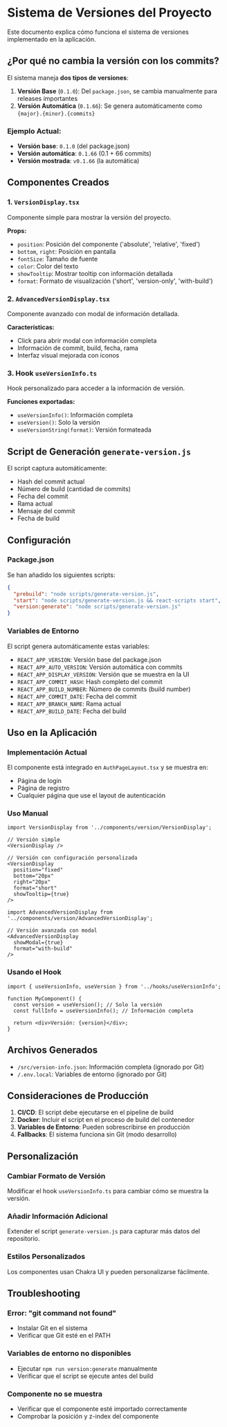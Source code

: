 # Sistema de Versiones del Proyecto

Este documento explica cómo funciona el sistema de versiones implementado en la aplicación.

## ¿Por qué no cambia la versión con los commits?

El sistema maneja **dos tipos de versiones**:

1. **Versión Base** (`0.1.0`): Del `package.json`, se cambia manualmente para releases importantes
2. **Versión Automática** (`0.1.66`): Se genera automáticamente como `{major}.{minor}.{commits}`

### Ejemplo Actual:
- **Versión base**: `0.1.0` (del package.json)
- **Versión automática**: `0.1.66` (0.1 + 66 commits)
- **Versión mostrada**: `v0.1.66` (la automática)

## Componentes Creados

### 1. `VersionDisplay.tsx`
Componente simple para mostrar la versión del proyecto.

**Props:**
- `position`: Posición del componente ('absolute', 'relative', 'fixed')
- `bottom`, `right`: Posición en pantalla
- `fontSize`: Tamaño de fuente
- `color`: Color del texto
- `showTooltip`: Mostrar tooltip con información detallada
- `format`: Formato de visualización ('short', 'version-only', 'with-build')

### 2. `AdvancedVersionDisplay.tsx`
Componente avanzado con modal de información detallada.

**Características:**
- Click para abrir modal con información completa
- Información de commit, build, fecha, rama
- Interfaz visual mejorada con iconos

### 3. Hook `useVersionInfo.ts`
Hook personalizado para acceder a la información de versión.

**Funciones exportadas:**
- `useVersionInfo()`: Información completa
- `useVersion()`: Solo la versión
- `useVersionString(format)`: Versión formateada

## Script de Generación `generate-version.js`

El script captura automáticamente:
- Hash del commit actual
- Número de build (cantidad de commits)
- Fecha del commit
- Rama actual
- Mensaje del commit
- Fecha de build

## Configuración

### Package.json
Se han añadido los siguientes scripts:
```json
{
  "prebuild": "node scripts/generate-version.js",
  "start": "node scripts/generate-version.js && react-scripts start",
  "version:generate": "node scripts/generate-version.js"
}
```

### Variables de Entorno
El script genera automáticamente estas variables:
- `REACT_APP_VERSION`: Versión base del package.json
- `REACT_APP_AUTO_VERSION`: Versión automática con commits
- `REACT_APP_DISPLAY_VERSION`: Versión que se muestra en la UI
- `REACT_APP_COMMIT_HASH`: Hash completo del commit
- `REACT_APP_BUILD_NUMBER`: Número de commits (build number)
- `REACT_APP_COMMIT_DATE`: Fecha del commit
- `REACT_APP_BRANCH_NAME`: Rama actual
- `REACT_APP_BUILD_DATE`: Fecha del build

## Uso en la Aplicación

### Implementación Actual
El componente está integrado en `AuthPageLayout.tsx` y se muestra en:
- Página de login
- Página de registro
- Cualquier página que use el layout de autenticación

### Uso Manual
```tsx
import VersionDisplay from '../components/version/VersionDisplay';

// Versión simple
<VersionDisplay />

// Versión con configuración personalizada
<VersionDisplay 
  position="fixed"
  bottom="20px"
  right="20px"
  format="short"
  showTooltip={true}
/>
```

```tsx
import AdvancedVersionDisplay from '../components/version/AdvancedVersionDisplay';

// Versión avanzada con modal
<AdvancedVersionDisplay 
  showModal={true}
  format="with-build"
/>
```

### Usando el Hook
```tsx
import { useVersionInfo, useVersion } from '../hooks/useVersionInfo';

function MyComponent() {
  const version = useVersion(); // Solo la versión
  const fullInfo = useVersionInfo(); // Información completa
  
  return <div>Versión: {version}</div>;
}
```

## Archivos Generados

- `/src/version-info.json`: Información completa (ignorado por Git)
- `/.env.local`: Variables de entorno (ignorado por Git)

## Consideraciones de Producción

1. **CI/CD**: El script debe ejecutarse en el pipeline de build
2. **Docker**: Incluir el script en el proceso de build del contenedor
3. **Variables de Entorno**: Pueden sobrescribirse en producción
4. **Fallbacks**: El sistema funciona sin Git (modo desarrollo)

## Personalización

### Cambiar Formato de Versión
Modificar el hook `useVersionInfo.ts` para cambiar cómo se muestra la versión.

### Añadir Información Adicional
Extender el script `generate-version.js` para capturar más datos del repositorio.

### Estilos Personalizados
Los componentes usan Chakra UI y pueden personalizarse fácilmente.

## Troubleshooting

### Error: "git command not found"
- Instalar Git en el sistema
- Verificar que Git esté en el PATH

### Variables de entorno no disponibles
- Ejecutar `npm run version:generate` manualmente
- Verificar que el script se ejecute antes del build

### Componente no se muestra
- Verificar que el componente esté importado correctamente
- Comprobar la posición y z-index del componente
